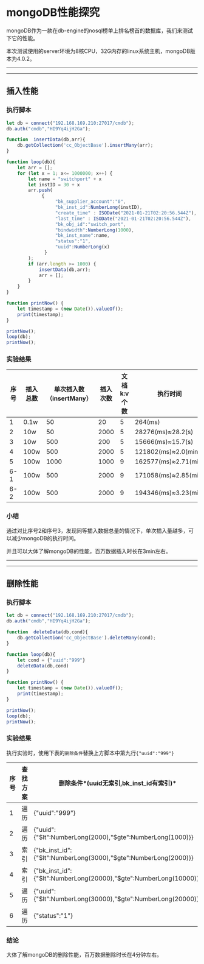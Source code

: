 # mongoDB性能探究

mongoDB作为一款在db-engine的nosql榜单上排名榜首的数据库，我们来测试下它的性能。

本次测试使用的server环境为8核CPU，32G内存的linux系统主机，mongoDB版本为4.0.2。

-------------------

-------------------

## 插入性能

### 执行脚本

```js
let db = connect("192.168.169.210:27017/cmdb");
db.auth("cmdb","HI9Yq4ijH2Ga");

function  insertData(db,arr){
    db.getCollection('cc_ObjectBase').insertMany(arr);
}

function loop(db){
    let arr = [];
    for (let x = 1; x<= 1000000; x++) {
        let name = "switchport" + x
        let instID = 30 + x
        arr.push(
             {
                  "bk_supplier_account":"0",
                  "bk_inst_id":NumberLong(instID),
                  "create_time" : ISODate("2021-01-21T02:20:56.544Z"),
                  "last_time" : ISODate("2021-01-21T02:20:56.544Z"),
                  "bk_obj_id":"switch_port",
                  "bindwidth":NumberLong(1000),
                  "bk_inst_name":name,
                  "status":"1",
                  "uuid":NumberLong(x)
              }
        );
        if (arr.length >= 1000) {
            insertData(db,arr);
            arr = [];
        }
    }
}

function printNow() {
    let timestamp = (new Date()).valueOf();
    print(timestamp);
}

printNow();
loop(db);
printNow();
```

### 实验结果

| 序号 | 插入总数 | 单次插入数（insertMany） | 插入次数 | 文档k:v个数 | 执行时间             |
| ---- | -------- | ------------------------ | -------- | ----------- | -------------------- |
| 1    | 0.1w     | 50                       | 20       | 5           | 264(ms)              |
| 2    | 10w      | 50                       | 2000     | 5           | 28276(ms)≈28.2(s)    |
| 3    | 10w      | 500                      | 200      | 5           | 15666(ms)≈15.7(s)    |
| 4    | 100w     | 500                      | 2000     | 5           | 121802(ms)≈2.0(min)  |
| 5    | 100w     | 1000                     | 1000     | 9           | 162577(ms)≈2.71(min) |
| 6-1  | 100w     | 500                      | 2000     | 9           | 171058(ms)≈2.85(min) |
| 6-2  | 100w     | 500                      | 2000     | 9           | 194346(ms)≈3.23(min) |

### 小结

通过对比序号2和序号3，发现同等插入数据总量的情况下，单次插入量越多，可以减少mongoDB的执行时间。

并且可以大体了解mongoDB的性能，百万数据插入时长在3min左右。

--------------------

-----------------





## 删除性能

### 执行脚本

```js
let db = connect("192.168.169.210:27017/cmdb");
db.auth("cmdb","HI9Yq4ijH2Ga");

function  deleteData(db,cond){
    db.getCollection('cc_ObjectBase').deleteMany(cond);
}

function loop(db){
    let cond = {"uuid":"999"}
    deleteData(db,cond)
}

function printNow() {
    let timestamp = (new Date()).valueOf();
    print(timestamp);
}

printNow();
loop(db);
printNow();
```

### 实验结果

执行实验时，使用下表的`删除条件`替换上方脚本中第九行`{"uuid":"999"}`

| 序号 | 查找方案 | 删除条件*(uuid无索引,bk_inst_id有索引)*                      | 集合数据总数 | 删除文档条目 | 执行时间          |
| ---- | -------- | ------------------------------------------------------------ | ------------ | ------------ | ----------------- |
| 1    | 遍历     | {"uuid":"999"}                                               | 100w         | 1            | 1960(ms)≈2(s)     |
| 2    | 遍历     | {"uuid":{"$lt":NumberLong(2000),"$gte":NumberLong(1000)}}    | 100w         | 1000         | 2245(ms)≈2.2(s)   |
| 3    | 索引     | {"bk_inst_id":{"$lt":NumberLong(3000),"$gte":NumberLong(2000)}} | 100w         | 1000         | 295(ms)≈0.3(s)    |
| 4    | 索引     | {"bk_inst_id":{"$lt":NumberLong(20000),"$gte":NumberLong(10000)}} | 100w         | 1w           | 2026(ms)≈2(s)     |
| 5    | 遍历     | {"uuid":{"$lt":NumberLong(30000),"$gte":NumberLong(20000)}}  | 99w          | 1w           | 3551(ms)≈3.6(s)   |
| 6    | 遍历     | {"status":"1"}                                               | 98w          | 98w          | 241452(ms)≈4(min) |



### 结论

大体了解mongoDB的删除性能，百万数据删除时长在4分钟左右。